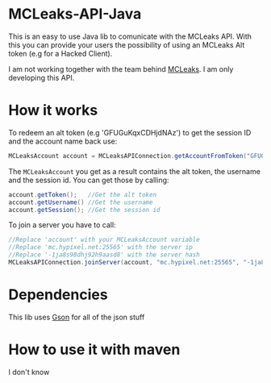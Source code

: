 # MCLeaks-API-Java
This is an easy to use Java lib to comunicate with the MCLeaks API.
With this you can provide your users the possibility of using an MCLeaks Alt token (e.g for a Hacked Client).

I am not working together with the team behind [MCLeaks](https://mcleaks.net/).
I am only developing this API.

# How it works
To redeem an alt token (e.g 'GFUGuKqxCDHjdNAz') to get the session ID and the account name back use:
```java
MCLeaksAccount account = MCLeaksAPIConnection.getAccountFromToken("GFUGuKqxCDHjdNAz");
```
The ```MCLeaksAccount``` you get as a result contains the alt token, the username and the session id.
You can get those by calling:
```java
account.getToken();   //Get the alt token
account.getUsername() //Get the username
account.getSession(); //Get the session id
```

To join a server you have to call:
```java
//Replace 'account' with your MCLeaksAccount variable
//Replace 'mc.hypixel.net:25565' with the server ip
//Replace '-1ja8s98dhj92h9aasd8' with the server hash
MCLeaksAPIConnection.joinServer(account, "mc.hypixel.net:25565", "-1ja8s98dhj92h9aasd8");
```

# Dependencies
This lib uses [Gson](https://github.com/google/gson) for all of the json stuff

# How to use it with maven
I don't know
